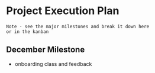 # Project Execution Plan

```
Note - see the major milestones and break it down here 
or in the kanban
```

## December Milestone
- onboarding class and feedback
